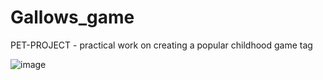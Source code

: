 # Gallows_game

PET-PROJECT -  practical work on creating a popular childhood game tag


![image](https://github.com/0trava/TagGame/assets/102797527/a92f0aeb-93b6-4e00-bddd-41ead9210de6)


